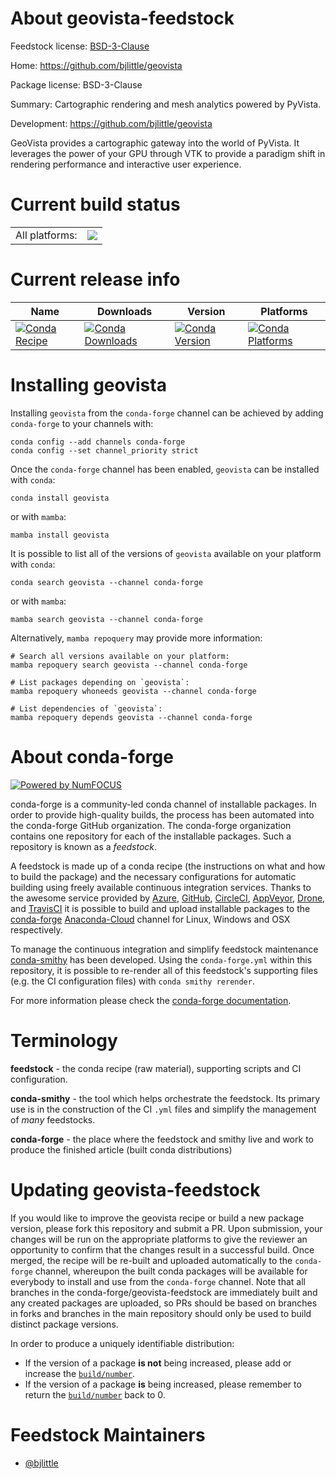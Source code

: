About geovista-feedstock
========================

Feedstock license: [BSD-3-Clause](https://github.com/conda-forge/geovista-feedstock/blob/main/LICENSE.txt)

Home: https://github.com/bjlittle/geovista

Package license: BSD-3-Clause

Summary: Cartographic rendering and mesh analytics powered by PyVista.

Development: https://github.com/bjlittle/geovista

GeoVista provides a cartographic gateway into the world of PyVista.
It leverages the power of your GPU through VTK to provide a paradigm
shift in rendering performance and interactive user experience.


Current build status
====================


<table><tr><td>All platforms:</td>
    <td>
      <a href="https://dev.azure.com/conda-forge/feedstock-builds/_build/latest?definitionId=12697&branchName=main">
        <img src="https://dev.azure.com/conda-forge/feedstock-builds/_apis/build/status/geovista-feedstock?branchName=main">
      </a>
    </td>
  </tr>
</table>

Current release info
====================

| Name | Downloads | Version | Platforms |
| --- | --- | --- | --- |
| [![Conda Recipe](https://img.shields.io/badge/recipe-geovista-green.svg)](https://anaconda.org/conda-forge/geovista) | [![Conda Downloads](https://img.shields.io/conda/dn/conda-forge/geovista.svg)](https://anaconda.org/conda-forge/geovista) | [![Conda Version](https://img.shields.io/conda/vn/conda-forge/geovista.svg)](https://anaconda.org/conda-forge/geovista) | [![Conda Platforms](https://img.shields.io/conda/pn/conda-forge/geovista.svg)](https://anaconda.org/conda-forge/geovista) |

Installing geovista
===================

Installing `geovista` from the `conda-forge` channel can be achieved by adding `conda-forge` to your channels with:

```
conda config --add channels conda-forge
conda config --set channel_priority strict
```

Once the `conda-forge` channel has been enabled, `geovista` can be installed with `conda`:

```
conda install geovista
```

or with `mamba`:

```
mamba install geovista
```

It is possible to list all of the versions of `geovista` available on your platform with `conda`:

```
conda search geovista --channel conda-forge
```

or with `mamba`:

```
mamba search geovista --channel conda-forge
```

Alternatively, `mamba repoquery` may provide more information:

```
# Search all versions available on your platform:
mamba repoquery search geovista --channel conda-forge

# List packages depending on `geovista`:
mamba repoquery whoneeds geovista --channel conda-forge

# List dependencies of `geovista`:
mamba repoquery depends geovista --channel conda-forge
```


About conda-forge
=================

[![Powered by
NumFOCUS](https://img.shields.io/badge/powered%20by-NumFOCUS-orange.svg?style=flat&colorA=E1523D&colorB=007D8A)](https://numfocus.org)

conda-forge is a community-led conda channel of installable packages.
In order to provide high-quality builds, the process has been automated into the
conda-forge GitHub organization. The conda-forge organization contains one repository
for each of the installable packages. Such a repository is known as a *feedstock*.

A feedstock is made up of a conda recipe (the instructions on what and how to build
the package) and the necessary configurations for automatic building using freely
available continuous integration services. Thanks to the awesome service provided by
[Azure](https://azure.microsoft.com/en-us/services/devops/), [GitHub](https://github.com/),
[CircleCI](https://circleci.com/), [AppVeyor](https://www.appveyor.com/),
[Drone](https://cloud.drone.io/welcome), and [TravisCI](https://travis-ci.com/)
it is possible to build and upload installable packages to the
[conda-forge](https://anaconda.org/conda-forge) [Anaconda-Cloud](https://anaconda.org/)
channel for Linux, Windows and OSX respectively.

To manage the continuous integration and simplify feedstock maintenance
[conda-smithy](https://github.com/conda-forge/conda-smithy) has been developed.
Using the ``conda-forge.yml`` within this repository, it is possible to re-render all of
this feedstock's supporting files (e.g. the CI configuration files) with ``conda smithy rerender``.

For more information please check the [conda-forge documentation](https://conda-forge.org/docs/).

Terminology
===========

**feedstock** - the conda recipe (raw material), supporting scripts and CI configuration.

**conda-smithy** - the tool which helps orchestrate the feedstock.
                   Its primary use is in the construction of the CI ``.yml`` files
                   and simplify the management of *many* feedstocks.

**conda-forge** - the place where the feedstock and smithy live and work to
                  produce the finished article (built conda distributions)


Updating geovista-feedstock
===========================

If you would like to improve the geovista recipe or build a new
package version, please fork this repository and submit a PR. Upon submission,
your changes will be run on the appropriate platforms to give the reviewer an
opportunity to confirm that the changes result in a successful build. Once
merged, the recipe will be re-built and uploaded automatically to the
`conda-forge` channel, whereupon the built conda packages will be available for
everybody to install and use from the `conda-forge` channel.
Note that all branches in the conda-forge/geovista-feedstock are
immediately built and any created packages are uploaded, so PRs should be based
on branches in forks and branches in the main repository should only be used to
build distinct package versions.

In order to produce a uniquely identifiable distribution:
 * If the version of a package **is not** being increased, please add or increase
   the [``build/number``](https://docs.conda.io/projects/conda-build/en/latest/resources/define-metadata.html#build-number-and-string).
 * If the version of a package **is** being increased, please remember to return
   the [``build/number``](https://docs.conda.io/projects/conda-build/en/latest/resources/define-metadata.html#build-number-and-string)
   back to 0.

Feedstock Maintainers
=====================

* [@bjlittle](https://github.com/bjlittle/)

